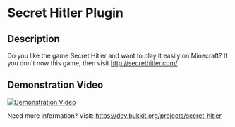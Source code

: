 # Secret Hitler Plugin
## Description

Do you like the game Secret Hitler and want to play it easily on Minecraft? If you don't now this game, then visit http://secrethitler.com/

## Demonstration Video
[![Demonstration Video](https://img.youtube.com/vi/ZWLFSNjD448/0.jpg)](https://www.youtube.com/watch?v=ZWLFSNjD448)

Need more information? Visit: <https://dev.bukkit.org/projects/secret-hitler>
